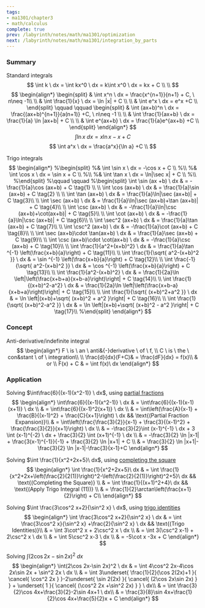 ```yaml
---
tags:
- ma1301/chapter3
- math/calculus
complete: true
prev: /labyrinth/notes/math/ma1301/optimization
next: /labyrinth/notes/math/ma1301/integration_by_parts
---
```

   
### Summary
Standard integrals
$$
\int k \ dx = \int kx^0 \ dx = k\int x^0 \ dx = kx + C \\
\\
$$
$$
\begin{align*}
\begin{split}
& \int x^n \ dx = \frac{x^{n+1}}{n+1} + C, \ n\neq -1\\
\\
& \int \frac{1}{x} \ dx = \ln |x| + C \\
\\
& \int e^x \ dx = e^x +C \\
\end{split}
\qquad \qquad
\begin{split}
& \int (ax+b)^n \ dx = \frac{(ax+b)^{n+1}}{a(n+1)} +C, \ n\neq -1 \\
\\
& \int \frac{1}{ax+b} \ dx = \frac{1}{a} \ln |ax+b| + C \\
\\
& \int e^{ax+b} \ dx = \frac{1}{a}e^{ax+b} +C \\
\end{split}
\end{align*}
$$
$$
\int \ln x \ dx = x\ln x - x + C
$$
$$
\int a^x \ dx = \frac{a^x}{\ln a} +C \\
$$

Trigo integrals
$$
\begin{align*}
%\begin{split}
%& \int \sin x \ dx = -\cos x + C \\
%\\
%& \int \cos x \ dx = \sin x + C \\
%\\
%& \int \tan x \ dx = \ln|\sec x| + C \\
%\\
%\end{split}
%\qquad \qquad
%\begin{split}
\int \sin (ax +b) \ dx & = -\frac{1}{a}\cos (ax+b) + C \tag{1} \\
\\
\int \cos (ax+b) \ dx & = \frac{1}{a}\sin (ax+b) + C \tag{2} \\
\\
\int \tan (ax+b) \ dx & = \frac{1}{a}\ln|\sec (ax+b)| + C \tag{3}\\
\\
\int \sec (ax+b) \ dx & = \frac{1}{a}\ln|\sec (ax+b)+\tan (ax+b)| + C \tag{4}\\
\\
\int \csc (ax+b) \ dx & = -\frac{1}{a}\ln|\csc (ax+b)+\cot(ax+b)| + C \tag{5}\\
\\
\int \cot (ax+b) \ dx & = -\frac{1}{a}\ln|\csc (ax+b)| + C \tag{6}\\
\\
\int \sec^2 (ax+b) \ dx & = \frac{1}{a}\tan (ax+b) + C \tag{7}\\
\\
\int \csc^2 (ax+b) \ dx & = -\frac{1}{a}\cot (ax+b) + C \tag{8}\\
\\
\int \sec (ax+b)\cdot \tan(ax+b) \ dx & = \frac{1}{a}\sec (ax+b) + C \tag{9}\\
\\
\int \csc (ax+b)\cdot \cot(ax+b) \ dx & = -\frac{1}{a}\csc (ax+b) + C \tag{10}\\
\\
\int \frac{1}{a^2+(x+b)^2} \ dx & = \frac{1}{a}\tan ^{-1} \left(\frac{x+b}{a}\right) + C \tag{11}\\
\\
\int \frac{1}{\sqrt{ a^2-(x+b)^2 }} \ dx & = \sin ^{-1} \left(\frac{x+b}{a}\right) + C \tag{12}\\
\\
\int \frac{-1}{\sqrt{ a^2-(x+b)^2 }} \ dx & = \cos ^{-1} \left(\frac{x+b}{a}\right) + C \tag{13}\\
\\
\int \frac{1}{a^2-(x+b)^2} \ dx & = \frac{1}{2a}\ln \left|\left(\frac{x+b+a}{x+b-a}\right)\right| + C \tag{14}\\
\\
\int \frac{1}{(x+b)^2-a^2} \ dx & = \frac{1}{2a}\ln \left|\left(\frac{x+b-a}{x+b+a}\right)\right| + C \tag{15}\\
\\
\int \frac{1}{\sqrt{ (x+b)^2+a^2 }} \ dx & = \ln \left|(x+b)+\sqrt{ (x+b)^2 + a^2 }\right| + C \tag{16}\\
\\
\int \frac{1}{\sqrt{ (x+b)^2-a^2 }} \ dx & = \ln \left|(x+b)+\sqrt{ (x+b)^2 - a^2 }\right| + C \tag{17}\\
%\end{split}
\end{align*}
$$
### Concept
Anti-derivative/indefinite integral
$$
\begin{align*}
F \ is \ an \  anti&{-}derivative \ of \ f, \\ C \ is \ the \ con&stant \ of \ integration\\
\\
\frac{d}{dx}(F+C)& = \frac{dF}{dx} = f(x)\\
& or \\
F(x) + C & = \int f(x)\ dx
\end{align*}
$$
### Application
Solving $\int\frac{6}{(x-1)(x^2-1)} \ dx$, using [partial fractions](/labyrinth/notes/math/ma1301/partial_fractions)
$$
\begin{align*}
\int\frac{6}{(x-1)(x^2-1)} \ dx & = \int\frac{6}{(x-1)(x-1)(x+1)} \ dx \\
& = \int\frac{6}{(x-1)^2(x+1)} \ dx \\
& = \int\left(\frac{A}{x-1} + \frac{B}{(x-1)^2} + \frac{C}{x+1}\right)  \ dx && \text{(Partial Fraction Expansion)}\\
& = \int\left(\frac{\frac{3}{2}}{x-1} + \frac{3}{(x-1)^2} + \frac{\frac{3}{2}}{x+1}\right) \ dx \\
& = -\frac{3}{2}\int (x-1)^{-1} \ dx + 3 \int (x-1)^{-2} \ dx + \frac{3}{2} \int (x+1)^{-1} \ dx \\
& = -\frac{3}{2} \ln |x-1| + \frac{3(x-1)^{-1}}{-1} + \frac{3}{2} \ln |x+1| + C \\
& = \frac{3}{2} \ln |x+1|-\frac{3}{2} \ln |x-1|-\frac{3}{x-1}+C
\end{align*}
$$

Solving $\int \frac{1}{x^2+2x+5}\ dx$, using [completing the square](/labyrinth/notes/math/math_fundementals/quadratic_equations#^c3dbf2)
$$
\begin{align*}
\int \frac{1}{x^2+2x+5}\ dx & = \int \frac{1}{x^2+2x+\left(\frac{2}{2(1)}\right)^2-\left(\frac{2}{2(1)}\right)^2+5}\ dx && \text{(Completing the Square)} \\
& = \int \frac{1}{(x+1)^2+4}\ dx && \text{(Apply Trigo Integral (11))} \\
& = \frac{1}{2}\arctan\left(\frac{x+1}{2}\right) + C\\
\end{align*}
$$

Solving $\int \frac{3\cos^2 x+2}{\sin^2 x} \ dx$, using [trigo identities](/labyrinth/notes/math/ma1301/trigo_identities)
$$
\begin{align*}
\int \frac{3\cos^2 x+2}{\sin^2 x} \ dx & = \int \frac{3\cos^2 x}{\sin^2 x} +\frac{2}{\sin^2 x} \ dx && \text{(Trigo Identities)}\\
& = \int 3\cot^2 x + 2\csc^2 x \ dx \\
& = \int 3(\csc^2 x-1) + 2\csc^2 x \ dx \\
& = \int 5\csc^2 x-3 \ dx \\
& = -5\cot x -3x + C
\end{align*}
$$

Solving $\int(2\cos 2x-\sin 2x)^2 \ dx$
$$
\begin{align*}
\int(2\cos 2x-\sin 2x)^2 \ dx & = \int 4\cos^2 2x-4\cos 2x\sin 2x + \sin^2 2x \ dx \\
& = \int 3\underset{ \frac{1}{2}(\cos 2(2x)+1 }{ \cancel{ \cos^2 2x } }-2\underset{ \sin 2(2x) }{ \cancel{ (2\cos 2x\sin 2x) } } + \underset{ 1 }{ \cancel{ (\cos^2 2x +\sin^2 2x) } } \ dx\\
& = \int \frac{3}{2}\cos 4x+\frac{3}{2}-2\sin 4x+1 \ dx\\
& = \frac{3}{8}\sin 4x+\frac{1}{2}\cos 4x+\frac{5}{2}x + C
\end{align*}
$$